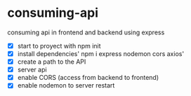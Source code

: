 # consuming-api
consuming api in frontend and backend using express
- [x]  start to proyect with npm init
- [x]  install dependencies' npm i express nodemon cors axios'
- [x]  create a path to the API
- [x]  server api
- [x]  enable CORS (access from backend to frontend)
- [x]  enable nodemon to  server restart
